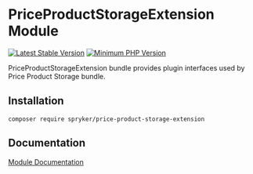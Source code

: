 # PriceProductStorageExtension Module
[![Latest Stable Version](https://poser.pugx.org/spryker/price-product-storage-extension/v/stable.svg)](https://packagist.org/packages/spryker/price-product-storage-extension)
[![Minimum PHP Version](https://img.shields.io/badge/php-%3E%3D%207.4-8892BF.svg)](https://php.net/)

PriceProductStorageExtension bundle provides plugin interfaces used by Price Product Storage bundle.

## Installation

```
composer require spryker/price-product-storage-extension
```

## Documentation

[Module Documentation](https://academy.spryker.com/developing_with_spryker/module_guide/checkout_process/price-product-storage-extension.html)
